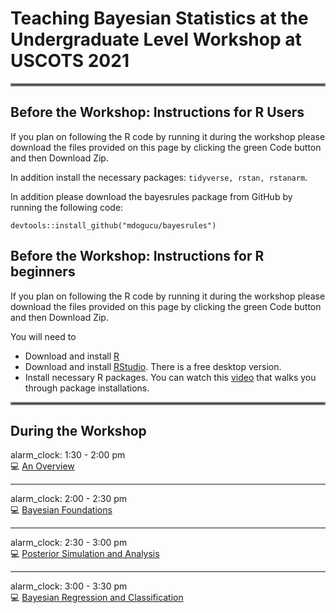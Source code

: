 # Teaching Bayesian Statistics at the Undergraduate Level Workshop at USCOTS 2021

<hr style="border:2px solid gray"> </hr>

## Before the Workshop: Instructions for R Users

If you plan on following the R code by running it during the workshop please download the files provided on this page by clicking  the green Code button and then Download Zip. 

In addition install the necessary packages: `tidyverse, rstan, rstanarm`.

In addition please download the bayesrules package from GitHub by running the following code:

`devtools::install_github("mdogucu/bayesrules")`


## Before the Workshop: Instructions for R beginners

If you plan on following the R code by running it during the workshop please download the files provided on this page by clicking  the green Code button and then Download Zip.

You will need to 

- Download and install [R](https://mirror.las.iastate.edu/CRAN/)
- Download and install [RStudio](https://www.rstudio.com/products/rstudio/download/). There is a free desktop version.
- Install necessary R packages. You can watch this [video]() that walks you through package installations.

<hr style="border:2px solid gray"> </hr>

## During the Workshop

alarm_clock:	1:30 - 2:00 pm  
:computer: [An Overview](https://bayes-rules-uscots2021.netlify.app/slides/00-intro.html)

---

alarm_clock:	2:00 - 2:30 pm  
:computer: [Bayesian Foundations](https://bayes-rules-uscots2021.netlify.app/slides/01-foundations.html)

---

alarm_clock:	2:30 - 3:00 pm  
:computer: [Posterior Simulation and  Analysis](https://bayes-rules-uscots2021.netlify.app/slides/02-posterior.html)

---

alarm_clock:	3:00 - 3:30 pm  
:computer: [Bayesian Regression and Classification](https://bayes-rules-uscots2021.netlify.app/slides/03-modeling.html)
